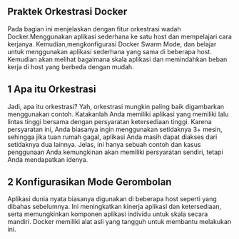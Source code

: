 ## Praktek Orkestrasi Docker

Pada bagian ini menjelaskan dengan fitur orkestrasi wadah Docker.Menggunakan aplikasi sederhana ke satu host dan 
mempelajari cara kerjanya. Kemudian,mengkonfigurasi Docker Swarm Mode, dan belajar untuk menggunakan aplikasi
sederhana yang sama di beberapa host. Kemudian akan melihat bagaimana skala aplikasi dan memindahkan beban kerja 
di host yang berbeda dengan mudah.

## 1 Apa itu Orkestrasi

Jadi, apa itu orkestrasi? Yah, orkestrasi mungkin paling baik digambarkan menggunakan contoh.
Katakanlah Anda memiliki aplikasi yang memiliki lalu lintas tinggi bersama dengan persyaratan ketersediaan tinggi. 
Karena persyaratan ini, Anda biasanya ingin menggunakan setidaknya 3+ mesin, sehingga jika tuan rumah gagal, 
aplikasi Anda masih dapat diakses dari setidaknya dua lainnya. Jelas, ini hanya sebuah contoh dan kasus penggunaan 
Anda kemungkinan akan memiliki persyaratan sendiri, tetapi Anda mendapatkan idenya.

## 2 Konfigurasikan Mode Gerombolan

Aplikasi dunia nyata biasanya digunakan di beberapa host seperti yang dibahas sebelumnya. Ini meningkatkan kinerja 
aplikasi dan ketersediaan, serta memungkinkan komponen aplikasi individu untuk skala secara mandiri. 
Docker memiliki alat asli yang tangguh untuk membantu melakukan ini.

